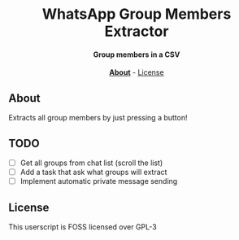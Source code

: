 <div align=center>

# WhatsApp Group Members Extractor

#### Group members in a CSV

**[About](#about)** - [License](#license)
</div>

## About

Extracts all group members by just pressing a button!

## TODO

- [ ] Get all groups from chat list (scroll the list)
- [ ] Add a task that ask what groups will extract
- [ ] Implement automatic private message sending

## License

This userscript is FOSS licensed over GPL-3
